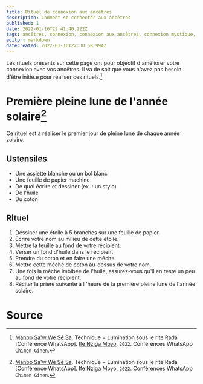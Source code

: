 ```yaml
---
title: Rituel de connexion aux ancêtres
description: Comment se connecter aux ancêtres
published: 1
date: 2022-01-16T22:41:40.222Z
tags: ancêtres, connexion, connexion aux ancêtres, connexion mystique, mysticisme
editor: markdown
dateCreated: 2022-01-16T22:30:58.994Z
---
```


Les rituels présents sur cette page ont pour objectif d'améliorer votre connexion avec vos ancêtres. Il va de soit que vous n'avez pas besoin d'être initié.e pour réaliser ces rituels.[^1]

# Première pleine lune de l'année solaire[^1]

Ce rituel est à réaliser le premier jour de pleine lune de chaque année solaire.

## Ustensiles

* Une assiette blanche ou un bol blanc
* Une feuille de papier machine
* De quoi écrire et dessiner (ex. : un stylo)
* De l'huile
* Du coton

## Rituel

1. Dessiner une étoile à 5 branches sur une feuille de papier.
2. Écrire votre nom au milieu de cette étoile.
3. Mettre la feuille au fond de votre récipient.
4. Verser un fond d'huile dans le récipient.
5. Prendre du coton et en faire une mêche
6. Mettre cette mèche de coton au-dessus de votre nom.
7. Une fois la mèche imbibée de l'huile, assurez-vous qu'il en reste un peu au fond de votre récipient.
8. Réciter la prière suivante à l 'heure de la première pleine lune de l'année solaire.

# Source

[^1]:  [Manbo Sa'w Wè Sé Sa](https://www.facebook.com/rosmywaystv). Technique − Lumination sous le rite Rada [Conférence WhatsApp]. [Ife Nziga Moyo](https://www.facebook.com/IF%C3%89-Nzinga-Moyo-102447998373899/), `2022`. Conférences WhatsApp `Chimen Ginen`.